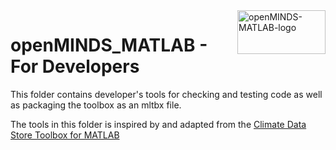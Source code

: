 <a href="/img/light_openMINDS-MATLAB-logo.png">
  <picture>
    <source media="(prefers-color-scheme: dark)" srcset="/img/dark_openMINDS-MATLAB-logo.png">
    <source media="(prefers-color-scheme: light)" srcset="/img/light_openMINDS-MATLAB-logo.png">
    <img alt="openMINDS-MATLAB-logo" src="/img/light_openMINDS-MATLAB-logo.png" title="openMINDS-MATLAB" align="right" height="70" width="141px"​>
  </picture>
</a>

# openMINDS_MATLAB - For Developers

This folder contains developer's tools for checking and testing code as well as 
packaging the toolbox as an mltbx file.

The tools in this folder is inspired by and adapted from the 
[Climate Data Store Toolbox for MATLAB](https://github.com/mathworks/climatedatastore)
